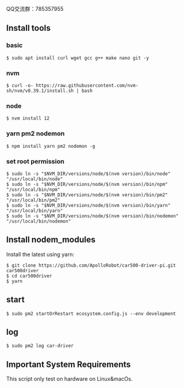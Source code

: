 QQ交流群：785357955

## Install tools
### basic
```console
$ sudo apt install curl wget gcc g++ make nano git -y
```
### nvm
```console
$ curl -o- https://raw.githubusercontent.com/nvm-sh/nvm/v0.39.1/install.sh | bash
```
### node
```console
$ nvm install 12
```
### yarn pm2 nodemon 
```console
$ npm install yarn pm2 nodemon -g
```
### set root permission
```console
$ sudo ln -s "$NVM_DIR/versions/node/$(nvm version)/bin/node" "/usr/local/bin/node"
$ sudo ln -s "$NVM_DIR/versions/node/$(nvm version)/bin/npm" "/usr/local/bin/npm"
$ sudo ln -s "$NVM_DIR/versions/node/$(nvm version)/bin/pm2" "/usr/local/bin/pm2"
$ sudo ln -s "$NVM_DIR/versions/node/$(nvm version)/bin/yarn" "/usr/local/bin/yarn"
$ sudo ln -s "$NVM_DIR/versions/node/$(nvm version)/bin/nodemon" "/usr/local/bin/nodemon"
```
## Install nodem_modules
Install the latest using yarn:
```console
$ git clone https://github.com/ApolloRobot/car500-driver-pi.git car500driver
$ cd car500driver
$ yarn 
```

## start
```console
$ sudo pm2 startOrRestart ecosystem.config.js --env development
```
## log
```console
$ sudo pm2 log car-driver
```
## Important System Requirements

This script  only test on hardware on Linux&macOs.